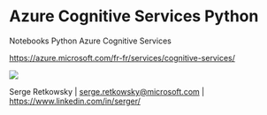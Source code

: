 # Azure Cognitive Services Python
Notebooks Python Azure Cognitive Services

https://azure.microsoft.com/fr-fr/services/cognitive-services/

<img src="https://raw.githubusercontent.com/retkowsky/images/master/logo%20azure%20cog%20svcs.jpg">

Serge Retkowsky | serge.retkowsky@microsoft.com | https://www.linkedin.com/in/serger/
